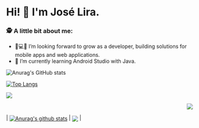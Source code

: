 # Hi! 👋 I'm José Lira.


### 🕵 A little bit about me:

- 📱💻🚀 I’m looking forward to grow as a developer, building solutions for mobile apps and web applications.
- 🌱 I’m currently learning Android Studio with Java.


![Anurag's GitHub stats](https://github-readme-stats.vercel.app/api?username=JoseLiraa&show_icons=true&theme=merko&hide=contribs,prs)

[![Top Langs](https://github-readme-stats.vercel.app/api/top-langs/?username=JoseLiraa&layout=compact)](https://github.com/anuraghazra/github-readme-stats)

<div>
<p align="left"> <img src="https://github-readme-stats.vercel.app/api?username=JoseLiraa&show_icons=true&theme=merko&hide=contribs,prs"  />
 <p align="right"> <img src="https://github-readme-stats.vercel.app/api/top-langs/?username=JoseLiraa&layout=compact)](https://github.com/anuraghazra/github-readme-stats)" />
  </div>
  
  | <a href="https://github.com/anuraghazra/github-readme-stats"><img align="center" src="https://github-readme-stats.vercel.app/api?username=anuraghazra&show_icons=true&include_all_commits=true&theme=buefy&hide_border=true" alt="Anurag's github stats" /></a> | <a href="https://github.com/anuraghazra/github-readme-stats"><img align="center" src="https://github-readme-stats.vercel.app/api/top-langs/?username=anuraghazra&layout=compact&theme=buefy&hide_border=true" /></a> |
